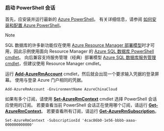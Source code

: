 ### <a name="start-your-powershell-session"></a>启动 PowerShell 会话
首先，应安装并运行最新的 [Azure PowerShell](https://msdn.microsoft.com/zh-cn/library/mt619274\(v=azure.300\).aspx)。 有关详细信息，请参阅 [如何安装和配置 Azure PowerShell](https://docs.microsoft.com/powershell/azureps-cmdlets-docs/)。

> [!NOTE]
>SQL 数据库的许多新功能仅在使用 [Azure Resource Manager 部署模型](../articles/azure-resource-manager/resource-group-overview.md)时才可用，因此示例使用面向 Resource Manager 的 [Azure SQL 数据库 PowerShell cmdlet](https://msdn.microsoft.com/zh-cn/library/azure/mt574084\(v=azure.300\).aspx)。 向后兼容支持服务管理（经典）部署模型 [Azure SQL 数据库服务管理 cmdlet](https://msdn.microsoft.com/zh-cn/library/azure/dn546723\(v=azure.300\).aspx)，但建议使用 Resource Manager cmdlet。
> 
> 

运行 [**Add-AzureRmAccount**](https://msdn.microsoft.com/zh-cn/library/azure/mt619267\(v=azure.300\).aspx) cmdlet，然后就会出现一个要求输入凭据的登录屏幕。 使用与登录 Azure 门户相同的凭据。

```
Add-AzureRmAccount -EnvironmentName AzureChinaCloud
```

如果有多个订阅，请使用 [**Set-AzureRmContext**](https://msdn.microsoft.com/zh-cn/library/azure/mt619263\(v=azure.300\).aspx) cmdlet 选择 PowerShell 会话应使用的订阅。 若要查看当前 PowerShell 会话正在使用哪个订阅，请运行 [**Get-AzureRmContext**](https://msdn.microsoft.com/zh-cn/library/azure/mt619265\(v=azure.300\).aspx)。 若要查看所有订阅，请运行 [**Get-AzureRmSubscription**](https://msdn.microsoft.com/zh-cn/library/azure/mt619284\(v=azure.300\).aspx)。

```
Set-AzureRmContext -SubscriptionId '4cac86b0-1e56-bbbb-aaaa-000000000000'
```
